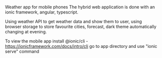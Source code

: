 Weather app for mobile phones
The hybrid web application is done with an ionic framework, 
angular, typescript.

Using weather API to get weather data and show them to user,
using browser storage to store favourite cities,
forecast, dark theme automatically changing at evening.
 
To view the mobile app install @ionic/cli - https://ionicframework.com/docs/intro/cli
go to app directory and use "ionic serve" command
